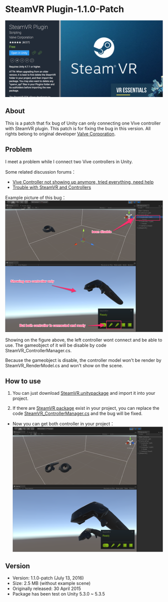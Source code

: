 # SteamVR Plugin-1.1.0-Patch
[![](./git_Resources/steamVR.png)](https://www.assetstore.unity3d.com/en/#!/content/32647)

## About
This is a patch that fix bug of Unity can only connecting one Vive controller with SteamVR plugin. This patch is for fixing the bug in this version. All rights belong to original developer [Valve Corporation](http://www.valvesoftware.com/).

## Problem
I meet a problem while I connect two Vive controllers in Unity. 

Some related discussion forums：

- [Vive Controller not showing up anymore, tried everything, need help](http://forum.unity3d.com/threads/vive-controller-not-showing-up-anymore-tried-everything-need-help.411294/)
- [Trouble with SteamVR and Controllers](http://forum.unity3d.com/threads/trouble-with-steamvr-and-controllers.414840/)

Example picture of this bug：
![](./git_Resources/before.PNG)

Showing on the figure above, the left controller wont connect and be able to use. The gameobject of it will be disable by code SteamVR_ControllerManager.cs.

Because the gameobject is disable, the controller model won't be render by SteamVR_RenderModel.cs and won't show on the scene.

## How to use
1. You can just download [SteamVR.unitypackage](./steamVR.unitypackage) and import it into your project.

2. If there are [SteamVR package](https://www.assetstore.unity3d.com/en/#!/content/32647) exist in your project, you can replace the code [SteamVR_ControllerManager.cs](./Scripts/SteamVR_ControllerManager.cs) and the bug will be fixed.

- Now you can get both controller in your project：
![](./git_Resources/after.PNG)

## Version

- Version: 1.1.0-patch (July 13, 2016)
- Size: 2.5 MB (without example scene)
- Originally released: 30 April 2015
- Package has been test on Unity 5.3.0 ~ 5.3.5
